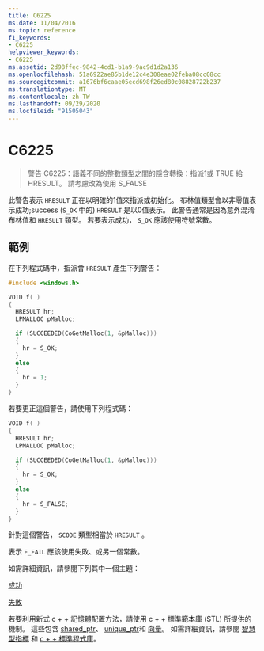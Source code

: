 ```yaml
---
title: C6225
ms.date: 11/04/2016
ms.topic: reference
f1_keywords:
- C6225
helpviewer_keywords:
- C6225
ms.assetid: 2d98ffec-9842-4cd1-b1a9-9ac9d1d2a136
ms.openlocfilehash: 51a6922ae85b1de12c4e308eae02feba08cc08cc
ms.sourcegitcommit: a1676bf6caae05ecd698f26ed80c08828722b237
ms.translationtype: MT
ms.contentlocale: zh-TW
ms.lasthandoff: 09/29/2020
ms.locfileid: "91505043"
---
```

# <a name="c6225"></a>C6225

> 警告 C6225：語義不同的整數類型之間的隱含轉換：指派1或 TRUE 給 HRESULT。 請考慮改為使用 S_FALSE

此警告表示 `HRESULT` 正在以明確的1值來指派或初始化。 布林值類型會以非零值表示成功;success (`S_OK` 中的) `HRESULT` 是以0值表示。 此警告通常是因為意外混淆布林值和 `HRESULT` 類型。 若要表示成功， `S_OK` 應該使用符號常數。

## <a name="example"></a>範例

在下列程式碼中，指派會 `HRESULT` 產生下列警告：

```cpp
#include <windows.h>

VOID f( )
{
  HRESULT hr;
  LPMALLOC pMalloc;

  if (SUCCEEDED(CoGetMalloc(1, &pMalloc)))
  {
    hr = S_OK;
  }
  else
  {
    hr = 1;
  }
}
```

若要更正這個警告，請使用下列程式碼：

```cpp
VOID f( )
{
  HRESULT hr;
  LPMALLOC pMalloc;

  if (SUCCEEDED(CoGetMalloc(1, &pMalloc)))
  {
    hr = S_OK;
  }
  else
  {
    hr = S_FALSE;
  }
}
```

針對這個警告， `SCODE` 類型相當於 `HRESULT` 。

表示 `E_FAIL` 應該使用失敗、或另一個常數。

如需詳細資訊，請參閱下列其中一個主題：

[成功](/windows/desktop/api/winerror/nf-winerror-succeeded)

[失敗](/windows/desktop/api/winerror/nf-winerror-failed)

若要利用新式 c + + 記憶體配置方法，請使用 c + + 標準範本庫 (STL) 所提供的機制。 這些包含 [shared_ptr](../standard-library/shared-ptr-class.md)、 [unique_ptr](../standard-library/unique-ptr-class.md)和 [向量](../standard-library/vector.md)。 如需詳細資訊，請參閱 [智慧型指標](../cpp/smart-pointers-modern-cpp.md) 和 [c + + 標準程式庫](../standard-library/cpp-standard-library-reference.md)。
